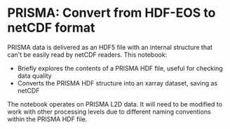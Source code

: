 # PRISMA: Convert from HDF-EOS to netCDF format

PRISMA data is delivered as an HDF5 file with an internal structure that can't be easily read by netCDF readers. This notebook:

- Briefly explores the contents of a PRISMA HDF file, useful for checking data quality
- Converts the PRISMA HDF structure into an xarray dataset, saving as netCDF

The notebook operates on PRISMA L2D data. It will need to be modified to work with other processing levels due to different naming conventions within the PRISMA HDF file.
